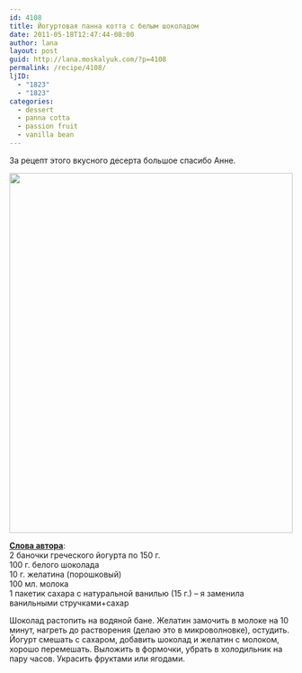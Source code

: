 ```yaml
---
id: 4108
title: Йогуртовая панна котта с белым шоколадом
date: 2011-05-18T12:47:44-08:00
author: lana
layout: post
guid: http://lana.moskalyuk.com/?p=4108
permalink: /recipe/4108/
ljID:
  - "1823"
  - "1823"
categories:
  - dessert
  - panna cotta
  - passion fruit
  - vanilla bean
---
```

За рецепт этого вкусного десерта большое спасибо Анне.

<img loading="lazy" class="alignnone" title="panna cotta" src="http://farm4.static.flickr.com/3360/5732176811_26ca39672e_z.jpg" alt="" width="504" height="640" /> 

**[Слова автора](http://letterberry.livejournal.com/31869.html)**:  
2 баночки греческого йогурта по 150 г.  
100 г. белого шоколада  
10 г. желатина (порошковый)  
100 мл. молока  
1 пакетик сахара с натуральной ванилью (15 г.) &#8211; я заменила ванильными стручками+сахар

Шоколад растопить на водяной бане. Желатин замочить в молоке на 10 минут, нагреть до растворения (делаю это в микроволновке), остудить. Йогурт смешать с сахаром, добавить шоколад и желатин с молоком, хорошо перемешать. Выложить в формочки, убрать в холодильник на пару часов. Украсить фруктами или ягодами.

&nbsp;